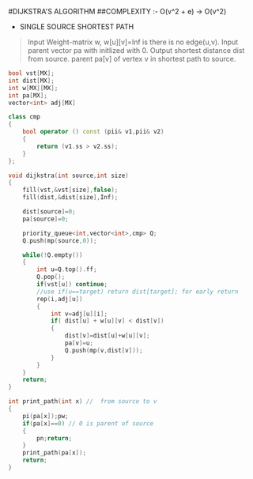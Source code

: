 #DIJKSTRA'S ALGORITHM
##COMPLEXITY :- O(v^2 + e) -> O(v^2)
* SINGLE SOURCE SHORTEST PATH
>	Input Weight\-matrix w, w\[u\]\[v\]=Inf is there is no edge\(u,v\)\.
>	Input parent vector pa with initlized with 0\.
>	Output shortest distance dist from source\.
>	parent pa\[v\] of vertex v in shortest path to source\.

``` cpp
bool vst[MX];
int dist[MX];
int w[MX][MX];
int pa[MX];
vector<int> adj[MX]

class cmp
{
	bool operator () const (pii& v1,pii& v2)
	{
		return (v1.ss > v2.ss);
	}
};

void dijkstra(int source,int size)
{
	fill(vst,&vst[size],false);
	fill(dist,&dist[size],Inf);

	dist[source]=0;
	pa[source]=0; 

	priority_queue<int,vector<int>,cmp> Q;
	Q.push(mp(source,0));

	while(!Q.empty())
	{
		int u=Q.top().ff;
		Q.pop();
		if(vst[u]) continue;
		//use if(u==target) return dist[target]; for early return
		rep(i,adj[u])
		{
			int v=adj[u][i];
			if( dist[u] + w[u][v] < dist[v])
			{
				dist[v]=dist[u]+w[u][v];
				pa[v]=u;
				Q.push(mp(v,dist[v]));
			}
		}
	}
	return;
}

int print_path(int x) //  from source to v
{
	pi(pa[x]);pw;
	if(pa[x]==0) // 0 is parent of source
	{
		pn;return;
	}
	print_path(pa[x]);
	return;
}
```
